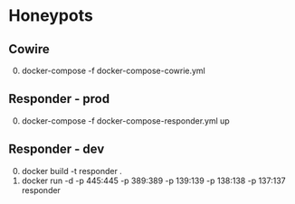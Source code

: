 # Honeypots

## Cowire
0. docker-compose -f docker-compose-cowrie.yml

## Responder - prod
0. docker-compose -f docker-compose-responder.yml up

## Responder - dev
0. docker build -t responder .
0. docker run -d -p 445:445 -p 389:389 -p 139:139 -p 138:138 -p 137:137 responder
